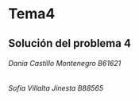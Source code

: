 # Tema4
## Solución del problema 4
###### Dania Castillo Montenegro B61621
###### Sofía Villalta Jinesta B88565
